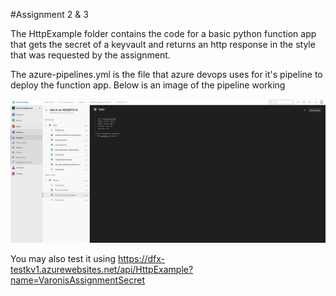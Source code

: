 #Assignment 2 & 3

The HttpExample folder contains the code for a basic python function app that gets the secret of a keyvault and returns an http response in the style that was requested by the assignment.

The azure-pipelines.yml is the file that azure devops uses for it's pipeline to deploy the function app.
Below is an image of the pipeline working

![Pipeline](/images/pipeline.png)

You may also test it using https://dfx-testkv1.azurewebsites.net/api/HttpExample?name=VaronisAssignmentSecret
